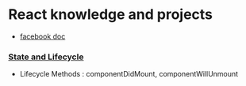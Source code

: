 # React knowledge and projects

- [facebook doc](https://facebook.github.io/react/docs/hello-world.html)

### [State and Lifecycle](https://facebook.github.io/react/docs/state-and-lifecycle.html)
- Lifecycle Methods : componentDidMount, componentWillUnmount

